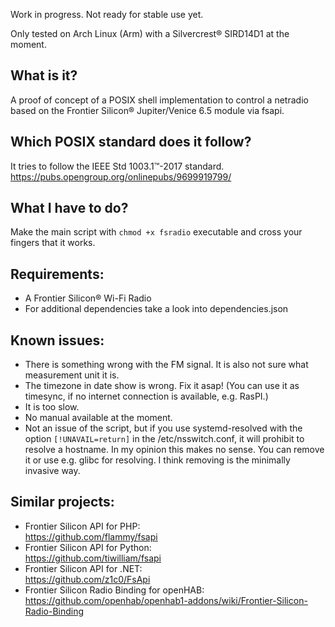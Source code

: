Work in progress. Not ready for stable use yet.

Only tested on Arch Linux (Arm) with a Silvercrest® SIRD14D1 at the moment.


What is it?  
-----------------------------------
A proof of concept of a POSIX shell implementation to control a netradio based on 
the Frontier Silicon® Jupiter/Venice 6.5 module via fsapi.


Which POSIX standard does it follow?
-----------------------------------
It tries to follow the IEEE Std 1003.1™-2017 standard.  
https://pubs.opengroup.org/onlinepubs/9699919799/


What I have to do?  
-----------------------------------
Make the main script with `chmod +x fsradio` executable and cross your fingers that it works.


Requirements:
------------------------------------
* A Frontier Silicon® Wi-Fi Radio
* For additional dependencies take a look into dependencies.json


Known issues:   
------------------------------------
* There is something wrong with the FM signal. It is also not sure what measurement unit it is.
* The timezone in date show is wrong. Fix it asap! (You can use it as timesync, if no internet connection is available, e.g. RasPI.)
* It is too slow.
* No manual available at the moment.
* Not an issue of the script, but if you use systemd-resolved with the option `[!UNAVAIL=return]` 
in the /etc/nsswitch.conf, it will prohibit to resolve a hostname. In my opinion this makes no sense. 
You can remove it or use e.g. glibc for resolving. I think removing is the minimally invasive way.


Similar projects:   
------------------------------------
* Frontier Silicon API for PHP:  
https://github.com/flammy/fsapi
* Frontier Silicon API for Python:  
https://github.com/tiwilliam/fsapi
* Frontier Silicon API for .NET:  
https://github.com/z1c0/FsApi
* Frontier Silicon Radio Binding for openHAB:  
https://github.com/openhab/openhab1-addons/wiki/Frontier-Silicon-Radio-Binding
